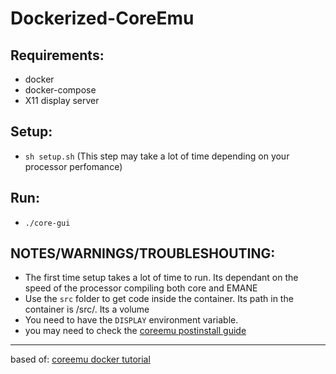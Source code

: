 # Dockerized-CoreEmu

## Requirements:
- docker
- docker-compose
- X11 display server

## Setup:
- `sh setup.sh` (This step may take a lot of time depending on your processor perfomance)

## Run:
- `./core-gui`

## NOTES/WARNINGS/TROUBLESHOUTING:
- The first time setup takes a lot of time to run. Its dependant on the speed of the processor compiling both core and EMANE
- Use the `src` folder to get code inside the container. Its path in the container is /src/. Its a volume
- You need to have the `DISPLAY` environment variable.
- you may need to check the [coreemu postinstall guide](https://coreemu.github.io/core/install.html#resolving-docker-issues)

---
based of: [coreemu docker tutorial](https://coreemu.github.io/core/install.html#dockerfile-based-install)
